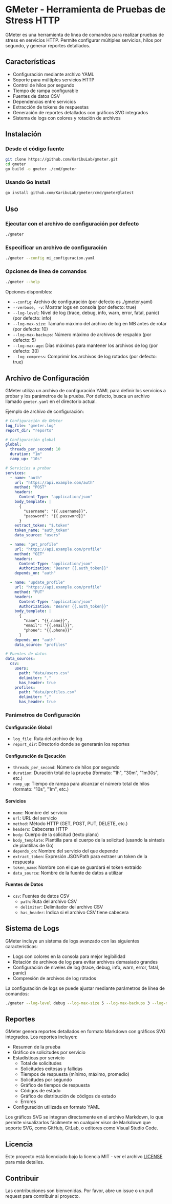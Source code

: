 # GMeter - Herramienta de Pruebas de Stress HTTP

GMeter es una herramienta de línea de comandos para realizar pruebas de stress en servicios HTTP. Permite configurar múltiples servicios, hilos por segundo, y generar reportes detallados.

## Características

- Configuración mediante archivo YAML
- Soporte para múltiples servicios HTTP
- Control de hilos por segundo
- Tiempo de rampa configurable
- Fuentes de datos CSV
- Dependencias entre servicios
- Extracción de tokens de respuestas
- Generación de reportes detallados con gráficos SVG integrados
- Sistema de logs con colores y rotación de archivos

## Instalación

### Desde el código fuente

```bash
git clone https://github.com/KaribuLab/gmeter.git
cd gmeter
go build -o gmeter ./cmd/gmeter
```

### Usando Go Install

```bash
go install github.com/KaribuLab/gmeter/cmd/gmeter@latest
```

## Uso

### Ejecutar con el archivo de configuración por defecto

```bash
./gmeter
```

### Especificar un archivo de configuración

```bash
./gmeter --config mi_configuracion.yaml
```

### Opciones de línea de comandos

```bash
./gmeter --help
```

Opciones disponibles:

- `--config`: Archivo de configuración (por defecto es ./gmeter.yaml)
- `--verbose, -v`: Mostrar logs en consola (por defecto: true)
- `--log-level`: Nivel de log (trace, debug, info, warn, error, fatal, panic) (por defecto: info)
- `--log-max-size`: Tamaño máximo del archivo de log en MB antes de rotar (por defecto: 10)
- `--log-max-backups`: Número máximo de archivos de respaldo (por defecto: 5)
- `--log-max-age`: Días máximos para mantener los archivos de log (por defecto: 30)
- `--log-compress`: Comprimir los archivos de log rotados (por defecto: true)

## Archivo de Configuración

GMeter utiliza un archivo de configuración YAML para definir los servicios a probar y los parámetros de la prueba. Por defecto, busca un archivo llamado `gmeter.yaml` en el directorio actual.

Ejemplo de archivo de configuración:

```yaml
# Configuración de GMeter
log_file: "gmeter.log"
report_dir: "reports"

# Configuración global
global:
  threads_per_second: 10
  duration: "1m"
  ramp_up: "10s"

# Servicios a probar
services:
  - name: "auth"
    url: "https://api.example.com/auth"
    method: "POST"
    headers:
      Content-Type: "application/json"
    body_template: |
      {
        "username": "{{.username}}",
        "password": "{{.password}}"
      }
    extract_token: "$.token"
    token_name: "auth_token"
    data_source: "users"

  - name: "get_profile"
    url: "https://api.example.com/profile"
    method: "GET"
    headers:
      Content-Type: "application/json"
      Authorization: "Bearer {{.auth_token}}"
    depends_on: "auth"

  - name: "update_profile"
    url: "https://api.example.com/profile"
    method: "PUT"
    headers:
      Content-Type: "application/json"
      Authorization: "Bearer {{.auth_token}}"
    body_template: |
      {
        "name": "{{.name}}",
        "email": "{{.email}}",
        "phone": "{{.phone}}"
      }
    depends_on: "auth"
    data_source: "profiles"

# Fuentes de datos
data_sources:
  csv:
    users:
      path: "data/users.csv"
      delimiter: ","
      has_header: true
    profiles:
      path: "data/profiles.csv"
      delimiter: ","
      has_header: true
```

### Parámetros de Configuración

#### Configuración Global

- `log_file`: Ruta del archivo de log
- `report_dir`: Directorio donde se generarán los reportes

#### Configuración de Ejecución

- `threads_per_second`: Número de hilos por segundo
- `duration`: Duración total de la prueba (formato: "1h", "30m", "1m30s", etc.)
- `ramp_up`: Tiempo de rampa para alcanzar el número total de hilos (formato: "10s", "1m", etc.)

#### Servicios

- `name`: Nombre del servicio
- `url`: URL del servicio
- `method`: Método HTTP (GET, POST, PUT, DELETE, etc.)
- `headers`: Cabeceras HTTP
- `body`: Cuerpo de la solicitud (texto plano)
- `body_template`: Plantilla para el cuerpo de la solicitud (usando la sintaxis de plantillas de Go)
- `depends_on`: Nombre del servicio del que depende
- `extract_token`: Expresión JSONPath para extraer un token de la respuesta
- `token_name`: Nombre con el que se guardará el token extraído
- `data_source`: Nombre de la fuente de datos a utilizar

#### Fuentes de Datos

- `csv`: Fuentes de datos CSV
  - `path`: Ruta del archivo CSV
  - `delimiter`: Delimitador del archivo CSV
  - `has_header`: Indica si el archivo CSV tiene cabecera

## Sistema de Logs

GMeter incluye un sistema de logs avanzado con las siguientes características:

- Logs con colores en la consola para mejor legibilidad
- Rotación de archivos de log para evitar archivos demasiado grandes
- Configuración de niveles de log (trace, debug, info, warn, error, fatal, panic)
- Compresión de archivos de log rotados

La configuración de logs se puede ajustar mediante parámetros de línea de comandos:

```bash
./gmeter --log-level debug --log-max-size 5 --log-max-backups 3 --log-max-age 7
```

## Reportes

GMeter genera reportes detallados en formato Markdown con gráficos SVG integrados. Los reportes incluyen:

- Resumen de la prueba
- Gráfico de solicitudes por servicio
- Estadísticas por servicio
  - Total de solicitudes
  - Solicitudes exitosas y fallidas
  - Tiempos de respuesta (mínimo, máximo, promedio)
  - Solicitudes por segundo
  - Gráfico de tiempos de respuesta
  - Códigos de estado
  - Gráfico de distribución de códigos de estado
  - Errores
- Configuración utilizada en formato YAML

Los gráficos SVG se integran directamente en el archivo Markdown, lo que permite visualizarlos fácilmente en cualquier visor de Markdown que soporte SVG, como GitHub, GitLab, o editores como Visual Studio Code.

## Licencia

Este proyecto está licenciado bajo la licencia MIT - ver el archivo [LICENSE](LICENSE) para más detalles.

## Contribuir

Las contribuciones son bienvenidas. Por favor, abre un issue o un pull request para contribuir al proyecto. 
